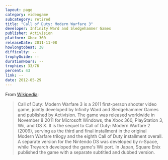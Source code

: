 ```yaml
---
layout: page
category: videogame
subcategory: retired
title: "Call of Duty: Modern Warfare 3"
developer: Infinity Ward and Sledgehammer Games
publisher: Activision
platform: Xbox 360
releaseDate: 2011-11-08
howlongtobeat: 38
difficulty: --
trophyGuide: --
durationHours: --
trophies: 33/76
percent: 43
link: --
date: 2012-05-29
---
```


From [Wikipedia](https://en.wikipedia.org/wiki/Call_of_Duty:_Modern_Warfare_3):

> Call of Duty: Modern Warfare 3 is a 2011 first-person shooter video game, jointly developed by Infinity Ward and Sledgehammer Games and published by Activision. The game was released worldwide in November 8 2011 for Microsoft Windows, the Xbox 360, PlayStation 3, Wii, and OS X. It is the sequel to Call of Duty: Modern Warfare 2 (2009), serving as the third and final installment in the original Modern Warfare trilogy and the eighth Call of Duty installment overall. A separate version for the Nintendo DS was developed by n-Space, while Treyarch developed the game's Wii port. In Japan, Square Enix published the game with a separate subtitled and dubbed version.
